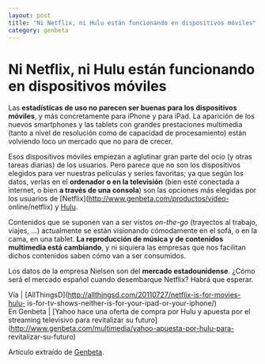 ```yaml
---
layout: post
title: "Ni Netflix, ni Hulu están funcionando en dispositivos móviles"
category: genbeta
---
```


# Ni Netflix, ni Hulu están funcionando en dispositivos móviles

Las **estadísticas de uso no parecen ser buenas para los dispositivos
móviles**, y más concretamente para iPhone y para iPad. La aparición de los
nuevos smartphones y las tablets con grandes prestaciones multimedia (tanto a
nivel de resolución como de capacidad de procesamiento) están volviendo loco
un mercado que no para de crecer.

Esos dispositivos móviles empiezan a aglutinar gran parte del ocio (y otras
tareas diarias) de los usuarios. Pero parece que no son los dispositivos
elegidos para ver nuestras películas y series favoritas; ya que según los
datos, verlas en el **ordenador o en la televisión** (bien esté conectada a
internet, o bien **a través de una consola**) son las opciones más elegidas
por los usuarios de [Netflix](http://www.genbeta.com/productos/video-
online/netflix) y [Hulu](http://www.genbeta.com/productos/video-online/hulu).

Contenidos que se suponen van a ser vistos _on-the-go_ (trayectos al trabajo,
viajes, ...) actualmente se están visionando cómodamente en el sofá, o en la
cama, en una tablet. **La reproducción de música y de contenidos multimedia
está cambiando**, y ni siquiera las empresas que nos facilitan dichos
contenidos saben cómo van a ser consumidos.

Los datos de la empresa Nielsen son del **mercado estadounidense**. ¿Cómo será
el mercado español cuando desembarque Netflix? Habrá que esperar.

Vía | [AllThingsD](http://allthingsd.com/20110727/netflix-is-for-movies-hulu-
is-for-tv-shows-neither-is-for-your-ipad-or-your-iphone/)  
En Genbeta | [Yahoo hace una oferta de compra por Hulu y apuesta por el
streaming televisivo para revitalizar su
futuro](http://www.genbeta.com/multimedia/yahoo-apuesta-por-hulu-para-
revitalizar-su-futuro)

Artículo extraído de [Genbeta](http://www.genbeta.com).